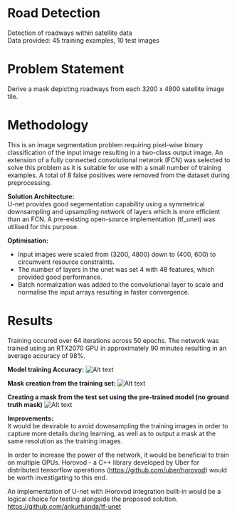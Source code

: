 # Road Detection
Detection of roadways within satellite data  
Data provided: 45 training examples, 10 test images  

# Problem Statement
Derive a mask depicting roadways from each 3200 x 4800 satellite image tile.


# Methodology
This is an image segmentation problem requiring pixel-wise binary classification of the input image resulting in a two-class output image. An extension of a fully connected convolutional network (FCN) was selected to solve this problem as it is suitable for use with a small number of training examples. A total of 8 false positives were removed from the dataset during preprocessing.


**Solution Architecture:**  
U-net provides good segementation capability using a symmetrical downsampling and upsampling network of layers which is more efficient than an FCN. A pre-existing open-source implementation (tf_unet) was utilised for this purpose.

**Optimisation:**  
- Input images were scaled from (3200, 4800) down to (400, 600) to circumvent resource constraints.
- The number of layers in the unet was set 4 with 48 features, which provided good performance. 
- Batch normalization was added to the convolutional layer to scale and normalise the input arrays resulting in faster convergence.

# Results  
Training occured over 64 iterations across 50 epochs. The network was trained using an RTX2070 GPU in approximately 90 minutes resulting in an average accuracy of 98%.


**Model training Accuracy:** 
![Alt text](https://user-images.githubusercontent.com/14899131/50678063-cd13a680-1061-11e9-82e9-ec0e4e1e4afd.png "Training Accuracy")


**Mask creation from the training set:** 
![Alt text](https://user-images.githubusercontent.com/14899131/50678099-00eecc00-1062-11e9-8ab5-d2d60b798563.png "Training Result")


**Creating a mask from the test set using the pre-trained model (no ground truth mask)** 
![Alt text](https://user-images.githubusercontent.com/14899131/50678105-077d4380-1062-11e9-9275-719eb4785c68.png "Test Result")


**Improvements:**  
It would be desirable to avoid downsampling the training images in order to capture more details during learning, as well as to output a mask at the same resolution as the training images.

In order to increase the power of the network, it would be beneficial to train on multiple GPUs. Horovod - a C++ library developed by Uber for distributed tensorflow operations (https://github.com/uber/horovod) would be worth investigating to this end. 

An implementation of U-net with iHorovod integration built-in would be a logical choice for testing alongside the proposed solution.
https://github.com/ankurhanda/tf-unet








